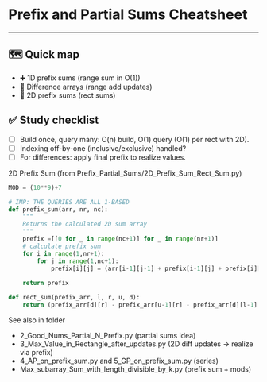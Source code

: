 # Prefix and Partial Sums Cheatsheet

---

## 🗺️ Quick map
- ➕ 1D prefix sums (range sum in O(1))
- 🔁 Difference arrays (range add updates)
- 🧭 2D prefix sums (rect sums)

## ✅ Study checklist
- [ ] Build once, query many: O(n) build, O(1) query (O(1) per rect with 2D).
- [ ] Indexing off-by-one (inclusive/exclusive) handled?
- [ ] For differences: apply final prefix to realize values.

2D Prefix Sum (from Prefix_Partial_Sums/2D_Prefix_Sum_Rect_Sum.py)
```python
MOD = (10**9)+7

# IMP: THE QUERIES ARE ALL 1-BASED
def prefix_sum(arr, nr, nc):
    """
    Returns the calculated 2D sum array
    """
    prefix =[[0 for _ in range(nc+1)] for _ in range(nr+1)]
    # calculate prefix sum
    for i in range(1,nr+1):
        for j in range(1,nc+1):
            prefix[i][j] = (arr[i-1][j-1] + prefix[i-1][j] + prefix[i][j-1] - prefix[i-1][j-1])%MOD
    
    return prefix

def rect_sum(prefix_arr, l, r, u, d):
    return (prefix_arr[d][r] - prefix_arr[u-1][r] - prefix_arr[d][l-1] + prefix_arr[u-1][l-1])%MOD
```

See also in folder
- 2_Good_Nums_Partial_N_Prefix.py (partial sums idea)
- 3_Max_Value_in_Rectangle_after_updates.py (2D diff updates -> realize via prefix)
- 4_AP_on_prefix_sum.py and 5_GP_on_prefix_sum.py (series)
- Max_subarray_Sum_with_length_divisible_by_k.py (prefix sum + mods)
